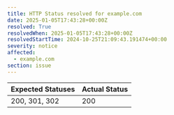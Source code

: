 ```yaml
---
title: HTTP Status resolved for example.com
date: 2025-01-05T17:43:28+00:00Z
resolved: True
resolvedWhen: 2025-01-05T17:43:28+00:00Z
resolvedStartTime: 2024-10-25T21:09:43.191474+00:00
severity: notice
affected:
  - example.com
section: issue
---
```


| Expected Statuses | Actual Status  |
|-------------------|----------------|
| 200, 301, 302 | 200 |
